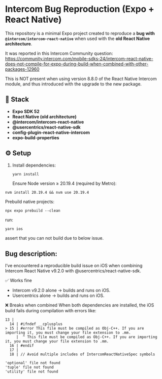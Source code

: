 # Intercom Bug Reproduction (Expo + React Native)

This repository is a minimal Expo project created to reproduce a **bug with `@intercom/intercom-react-native`** when used with the **old React Native architecture**.

It was reported in this Intercom Community question: https://community.intercom.com/mobile-sdks-24/intercom-react-native-does-not-compile-for-expo-during-build-when-combined-with-other-packages-12960

This is NOT present when using version 8.8.0 of the React Native Intercom module, and thus introduced with the upgrade to the new package.
## 🧱 Stack

- **Expo SDK 52**
- **React Native (old architecture)**
- **@intercom/intercom-react-native**
- **@usercentrics/react-native-sdk**
- **config-plugin-react-native-intercom**
- **expo-build-properties**

## ⚙️ Setup

1. Install dependencies:
   ```bash
   yarn install
   ```
   Ensure Node version ≥ 20.19.4 (required by Metro):

```
nvm install 20.19.4 && nvm use 20.19.4

```

Prebuild native projects:

```
npx expo prebuild --clean

```

run:

```
yarn ios

```
assert that you can not build due to below issue.

## Bug description:

I’ve encountered a reproducible build issue on iOS when combining Intercom React Native v9.2.0 with @usercentrics/react-native-sdk.

✅ Works fine

- Intercom v9.2.0 alone → builds and runs on iOS.
- Usercentrics alone → builds and runs on iOS.

❌ Breaks when combined
When both dependencies are installed, the iOS build fails during compilation with errors like:

```
13 |
  14 | #ifndef __cplusplus
> 15 | #error This file must be compiled as Obj-C++. If you are importing it, you must change your file extension to .mm.
     |  ^ This file must be compiled as Obj-C++. If you are importing it, you must change your file extension to .mm.
  16 | #endif
  17 |
  18 | // Avoid multiple includes of IntercomReactNativeSpec symbols
```

```
'optional' file not found
'tuple' file not found
'utility' file not found
```

